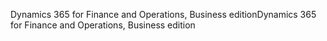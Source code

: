 <span data-ttu-id="1499b-101">Dynamics 365 for Finance and Operations, Business edition</span><span class="sxs-lookup"><span data-stu-id="1499b-101">Dynamics 365 for Finance and Operations, Business edition</span></span>